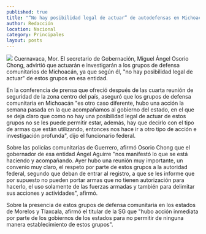 ```yaml
---
published: true
title: "“No hay posibilidad legal de actuar” de autodefensas en Michoacán: SG"
author: Redacción
location: Nacional
category: Principales
layout: posts
---
```


![](http://i.imgur.com/VuLsCtvm.jpg)
Cuernavaca, Mor. El secretario de Gobernación, Miguel Ángel Osorio Chong, advirtió que actuarán e investigarán a los grupos de defensa comunitarios de Michoacán, ya que según él, "no hay posibilidad legal de actuar" de estos grupos en esa entidad.

En la conferencia de prensa que ofreció después de las cuarta reunión de seguridad de la zona centro del país, aseguró que los grupos de defensa comunitaria en Michoacán "es otro caso diferente, hubo una acción la semana pasada en la que acompañamos al gobierno del estado, en el que se deja claro que como no hay una posibilidad legal de actuar de estos grupos no se les puede permitir estar, además, hay que decirlo con el tipo de armas que están utilizando, entonces nos hace ir a otro tipo de acción e investigación profunda", dijo el funcionario federal.

Sobre las policías comunitarias de Guerrero, afirmó Osorio Chong que el gobernador de esa entidad Ángel Aguirre "nos manifestó lo que se está haciendo y acompañando. Ayer hubo una reunión muy importante, un convenio muy claro, el respeto por parte de estos grupos a la autoridad federal, segundo que deban de entrar al registro, a que se les informe que por supuesto no pueden portar armas que no tienen autorización para hacerlo, el uso solamente de las fuerzas armadas y también para delimitar sus acciones y actividades", afirmó.

Sobre la presencia de estos grupos de defensa comunitaria en los estados de Morelos y Tlaxcala, afirmó el titular de la SG que "hubo acción inmediata por parte de los gobiernos de los estados para no permitir de ninguna manera establecimiento de estos grupos".
